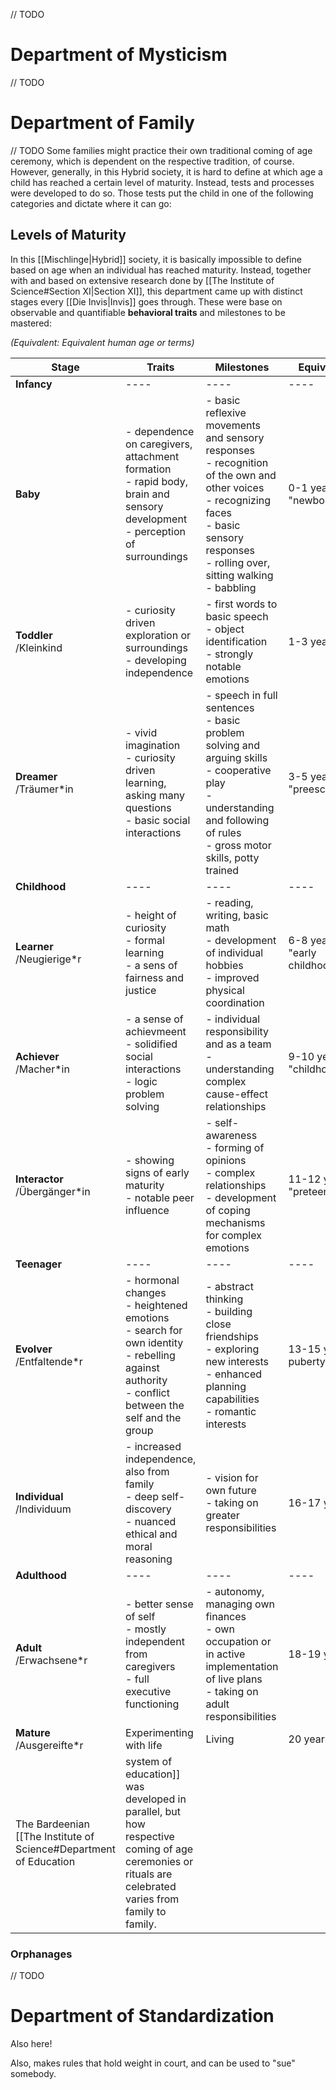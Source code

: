 // TODO

# Department of Mysticism
// TODO

# Department of Family
// TODO
Some families might practice their own traditional coming of age ceremony, which is dependent on the respective tradition, of course. However, generally, in this Hybrid society, it is hard to define at which age a child has reached a certain level of maturity. Instead, tests and processes were developed to do so. Those tests put the child in one of the following categories and dictate where it can go:  

## Levels of Maturity
In this [[Mischlinge|Hybrid]] society, it is basically impossible to define based on age when an individual has reached maturity. Instead, together with and based on extensive research done by [[The Institute of Science#Section XI|Section XI]], this department came up with distinct stages every [[Die Invis|Invis]] goes through. These were base on observable and quantifiable **behavioral traits** and milestones to be mastered:

*(Equivalent: Equivalent human age or terms)*

| **Stage**                        | **Traits**                                                                                                                                             | **Milestones**                                                                                                                                                                                      | **Equivalent**               |
| -------------------------------- | ------------------------------------------------------------------------------------------------------------------------------------------------------ | --------------------------------------------------------------------------------------------------------------------------------------------------------------------------------------------------- | ---------------------------- |
| **Infancy**                      | ----                                                                                                                                                   | ----                                                                                                                                                                                                | ----                         |
| **Baby**                         | - dependence on caregivers, attachment formation<br>- rapid body, brain and sensory development<br>- perception of surroundings                        | - basic reflexive movements and sensory responses<br>- recognition of the own and other voices<br>- recognizing faces<br>- basic sensory responses<br>- rolling over, sitting walking<br>- babbling | 0-1 year, from "newborn"     |
| **Toddler**<br>/Kleinkind        | - curiosity driven exploration or surroundings<br>- developing independence                                                                            | - first words to basic speech<br>- object identification<br>- strongly notable emotions                                                                                                             | 1-3 years                    |
| **Dreamer**<br>/Träumer*in       | - vivid imagination<br>- curiosity driven learning, asking many questions<br>- basic social interactions<br>                                           | - speech in full sentences<br>- basic problem solving and arguing skills<br>- cooperative play<br>- understanding and following of rules<br>- gross motor skills, potty trained                     | 3-5 years, "preeschooler"    |
| **Childhood**                    | ----                                                                                                                                                   | ----                                                                                                                                                                                                | ----                         |
| **Learner**<br>/Neugierige*r     | - height of curiosity<br>- formal learning<br>- a sens of fairness and justice                                                                         | - reading, writing, basic math<br>- development of individual hobbies<br>- improved physical coordination                                                                                           | 6-8 years, "early childhood" |
| **Achiever**<br>/Macher*in       | - a sense of achievmeent<br>- solidified social interactions<br>- logic problem solving                                                                | - individual responsibility and as a team<br>- understanding complex cause-effect relationships                                                                                                     | 9-10 years, "childhood"      |
| **Interactor**<br>/Übergänger*in | - showing signs of early maturity<br>- notable peer influence                                                                                          | - self-awareness<br>- forming of opinions<br>- complex relationships<br>- development of coping mechanisms for complex emotions                                                                     | 11-12 years,<br>"preteen"    |
| **Teenager**                     | ----                                                                                                                                                   | ----                                                                                                                                                                                                | ----                         |
| **Evolver**<br>/Entfaltende*r    | - hormonal changes<br>- heightened emotions<br>- search for own identity<br>- rebelling against authority<br>- conflict between the self and the group | - abstract thinking<br>- building close friendships<br>- exploring new interests<br>- enhanced planning capabilities<br>- romantic interests                                                        | 13-15 years, puberty starts  |
| **Individual**<br>/Individuum    | - increased independence, also from family<br>- deep self-discovery<br>- nuanced ethical and moral reasoning                                           | - vision for own future<br>- taking on greater responsibilities                                                                                                                                     | 16-17 years,                 |
| **Adulthood**                    | ----                                                                                                                                                   | ----                                                                                                                                                                                                | ----                         |
| **Adult**<br>/Erwachsene*r       | - better sense of self<br>- mostly independent from caregivers<br>- full executive functioning                                                         | - autonomy, managing own finances<br>- own occupation or in active implementation of live plans<br>- taking on adult responsibilities                                                               | 18-19 years                  |
| **Mature**<br>/Ausgereifte*r     | Experimenting with life                                                                                                                                | Living                                                                                                                                                                                              | 20 years,                    |
The Bardeenian [[The Institute of Science#Department of Education|system of education]] was developed in parallel, but how respective coming of age ceremonies or rituals are celebrated varies from family to family.
### Orphanages
// TODO


# Department of Standardization
Also here!

Also, makes rules that hold weight in court, and can be used to "sue" somebody.